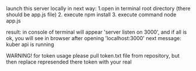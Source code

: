 launch this server locally in next way: 
1.open in terminal root directory (there should be app.js file)
2. execute npm install
3. execute command node app.js

result: in console of terminal will appear 'server listen on 3000', and if all is ok, you will see in browser after opening 
'localhost:3000' next message: kuber api is running

WARNING! for token usage please pull token.txt file from repository, but then replace represended there token with your real
